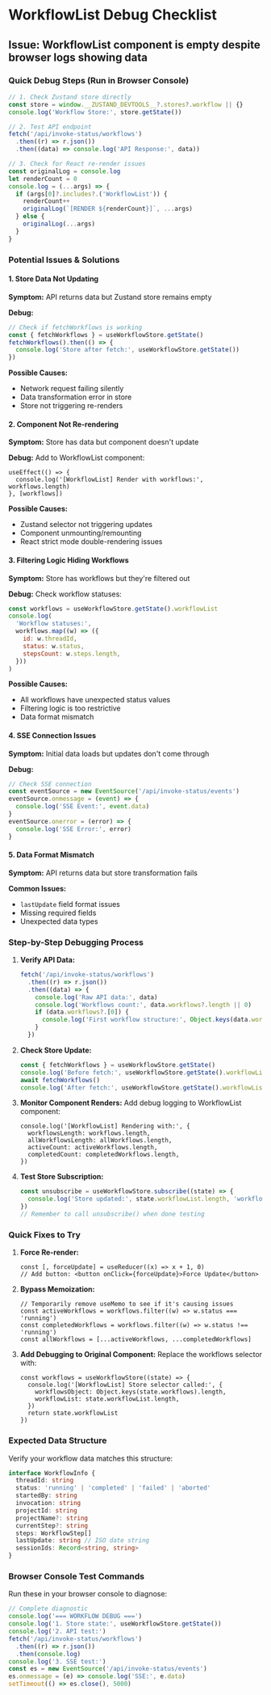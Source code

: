 # WorkflowList Debug Checklist

## Issue: WorkflowList component is empty despite browser logs showing data

### Quick Debug Steps (Run in Browser Console)

```javascript
// 1. Check Zustand store directly
const store = window.__ZUSTAND_DEVTOOLS__?.stores?.workflow || {}
console.log('Workflow Store:', store.getState())

// 2. Test API endpoint
fetch('/api/invoke-status/workflows')
  .then((r) => r.json())
  .then((data) => console.log('API Response:', data))

// 3. Check for React re-render issues
const originalLog = console.log
let renderCount = 0
console.log = (...args) => {
  if (args[0]?.includes?.('WorkflowList')) {
    renderCount++
    originalLog(`[RENDER ${renderCount}]`, ...args)
  } else {
    originalLog(...args)
  }
}
```

### Potential Issues & Solutions

#### 1. **Store Data Not Updating**

**Symptom:** API returns data but Zustand store remains empty

**Debug:**

```javascript
// Check if fetchWorkflows is working
const { fetchWorkflows } = useWorkflowStore.getState()
fetchWorkflows().then(() => {
  console.log('Store after fetch:', useWorkflowStore.getState())
})
```

**Possible Causes:**

- Network request failing silently
- Data transformation error in store
- Store not triggering re-renders

#### 2. **Component Not Re-rendering**

**Symptom:** Store has data but component doesn't update

**Debug:** Add to WorkflowList component:

```tsx
useEffect(() => {
  console.log('[WorkflowList] Render with workflows:', workflows.length)
}, [workflows])
```

**Possible Causes:**

- Zustand selector not triggering updates
- Component unmounting/remounting
- React strict mode double-rendering issues

#### 3. **Filtering Logic Hiding Workflows**

**Symptom:** Store has workflows but they're filtered out

**Debug:** Check workflow statuses:

```javascript
const workflows = useWorkflowStore.getState().workflowList
console.log(
  'Workflow statuses:',
  workflows.map((w) => ({
    id: w.threadId,
    status: w.status,
    stepsCount: w.steps.length,
  }))
)
```

**Possible Causes:**

- All workflows have unexpected status values
- Filtering logic is too restrictive
- Data format mismatch

#### 4. **SSE Connection Issues**

**Symptom:** Initial data loads but updates don't come through

**Debug:**

```javascript
// Check SSE connection
const eventSource = new EventSource('/api/invoke-status/events')
eventSource.onmessage = (event) => {
  console.log('SSE Event:', event.data)
}
eventSource.onerror = (error) => {
  console.log('SSE Error:', error)
}
```

#### 5. **Data Format Mismatch**

**Symptom:** API returns data but store transformation fails

**Common Issues:**

- `lastUpdate` field format issues
- Missing required fields
- Unexpected data types

### Step-by-Step Debugging Process

1. **Verify API Data:**

   ```javascript
   fetch('/api/invoke-status/workflows')
     .then((r) => r.json())
     .then((data) => {
       console.log('Raw API data:', data)
       console.log('Workflows count:', data.workflows?.length || 0)
       if (data.workflows?.[0]) {
         console.log('First workflow structure:', Object.keys(data.workflows[0]))
       }
     })
   ```

2. **Check Store Update:**

   ```javascript
   const { fetchWorkflows } = useWorkflowStore.getState()
   console.log('Before fetch:', useWorkflowStore.getState().workflowList.length)
   await fetchWorkflows()
   console.log('After fetch:', useWorkflowStore.getState().workflowList.length)
   ```

3. **Monitor Component Renders:**
   Add debug logging to WorkflowList component:

   ```tsx
   console.log('[WorkflowList] Rendering with:', {
     workflowsLength: workflows.length,
     allWorkflowsLength: allWorkflows.length,
     activeCount: activeWorkflows.length,
     completedCount: completedWorkflows.length,
   })
   ```

4. **Test Store Subscription:**
   ```javascript
   const unsubscribe = useWorkflowStore.subscribe((state) => {
     console.log('Store updated:', state.workflowList.length, 'workflows')
   })
   // Remember to call unsubscribe() when done testing
   ```

### Quick Fixes to Try

1. **Force Re-render:**

   ```tsx
   const [, forceUpdate] = useReducer((x) => x + 1, 0)
   // Add button: <button onClick={forceUpdate}>Force Update</button>
   ```

2. **Bypass Memoization:**

   ```tsx
   // Temporarily remove useMemo to see if it's causing issues
   const activeWorkflows = workflows.filter((w) => w.status === 'running')
   const completedWorkflows = workflows.filter((w) => w.status !== 'running')
   const allWorkflows = [...activeWorkflows, ...completedWorkflows]
   ```

3. **Add Debugging to Original Component:**
   Replace the workflows selector with:
   ```tsx
   const workflows = useWorkflowStore((state) => {
     console.log('[WorkflowList] Store selector called:', {
       workflowsObject: Object.keys(state.workflows).length,
       workflowList: state.workflowList.length,
     })
     return state.workflowList
   })
   ```

### Expected Data Structure

Verify your workflow data matches this structure:

```typescript
interface WorkflowInfo {
  threadId: string
  status: 'running' | 'completed' | 'failed' | 'aborted'
  startedBy: string
  invocation: string
  projectId: string
  projectName?: string
  currentStep?: string
  steps: WorkflowStep[]
  lastUpdate: string // ISO date string
  sessionIds: Record<string, string>
}
```

### Browser Console Test Commands

Run these in your browser console to diagnose:

```javascript
// Complete diagnostic
console.log('=== WORKFLOW DEBUG ===')
console.log('1. Store state:', useWorkflowStore.getState())
console.log('2. API test:')
fetch('/api/invoke-status/workflows')
  .then((r) => r.json())
  .then(console.log)
console.log('3. SSE test:')
const es = new EventSource('/api/invoke-status/events')
es.onmessage = (e) => console.log('SSE:', e.data)
setTimeout(() => es.close(), 5000)
```
